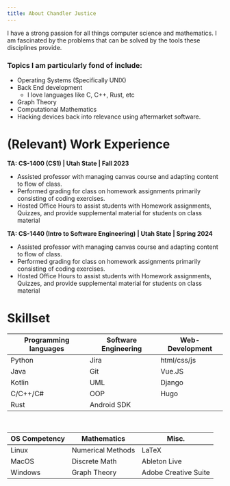 ```yaml
---
title: About Chandler Justice
---
```


I have a strong passion for all things computer science and mathematics. I am fascinated by the problems that can be solved by the tools these disciplines provide. 

### Topics I am particularly fond of include: 

 - Operating Systems (Specifically UNIX)
 - Back End development
    - I love languages like C, C++, Rust, etc 
 - Graph Theory
 - Computational Mathematics
 - Hacking devices back into relevance using aftermarket software.

 
# (Relevant) Work Experience

 **TA: CS-1400 (CS1) | Utah State | Fall 2023**
 - Assisted professor with managing canvas course and adapting content to flow of class.
 - Performed grading for class on homework assignments primarily consisting of coding exercises.
 - Hosted Office Hours to assist students with Homework assignments, Quizzes, and provide supplemental material for students on class material

**TA: CS-1440 (Intro to Software Engineering) | Utah State | Spring 2024**
 - Assisted professor with managing canvas course and adapting content to flow of class.
 - Performed grading for class on homework assignments primarily consisting of coding exercises.
 - Hosted Office Hours to assist students with Homework assignments, Quizzes, and provide supplemental material for students on class material

# Skillset

|Programming languages | Software Engineering | Web-Development | 
|----------------------|----------------------|-----------------|
| Python               | Jira                 | html/css/js     |
| Java                 | Git                  | Vue.JS          |
| Kotlin               | UML                  | Django          |
| C/C++/C#             | OOP                  | Hugo            |
| Rust                 | Android SDK          |

<br>

|OS Competency | Mathematics       | Misc.                |
|--------------|-------------------|----------------------|
| Linux        | Numerical Methods | LaTeX                |
| MacOS        | Discrete Math     | Ableton Live         |
| Windows      | Graph Theory      | Adobe Creative Suite | 


<br>
